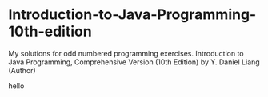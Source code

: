 # Introduction-to-Java-Programming-10th-edition
My solutions for odd numbered programming exercises. 
Introduction to Java Programming, Comprehensive Version (10th Edition) by Y. Daniel Liang (Author)

hello
